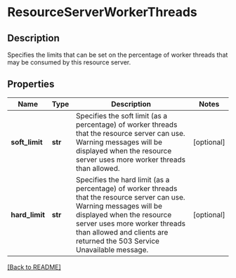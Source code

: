 # ResourceServerWorkerThreads

## Description

Specifies the limits that can be set on the percentage of worker threads that may be consumed by this resource server. 

## Properties

Name | Type | Description | Notes
------------ | ------------- | ------------- | -------------
**soft\_limit** | **str** | Specifies the soft limit (as a percentage) of worker threads that the resource server can use. Warning messages will be displayed when the resource server uses more worker threads than allowed.  | [optional] 
**hard\_limit** | **str** | Specifies the hard limit (as a percentage) of worker threads that the resource server can use. Warning messages will be displayed when the resource server uses more worker threads than allowed and clients are returned the 503 Service Unavailable message.  | [optional] 

[[Back to README]](../README.md)




